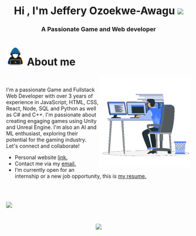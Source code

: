 <h1 align="center"><b>Hi , I'm Jeffery Ozoekwe-Awagu </b><img src="https://media.giphy.com/media/hvRJCLFzcasrR4ia7z/giphy.gif" width="35"></h1>
<h3 align="center">A Passionate Game and Web developer</h3>

# <picture><img src = "https://github.com/0xAbdulKhalid/0xAbdulKhalid/raw/main/assets/mdImages/about_me.gif" width = 50px></picture> **About me**

<picture> <img align="right" src="https://github.com/0xAbdulKhalid/0xAbdulKhalid/raw/main/assets/mdImages/Right_Side.gif" width = 250px></picture>

<br>

I'm a passionate Game and Fullstack Web Developer with over 3 years of experience in JavaScript, HTML, CSS, React, Node, SQL and Python as well as C# and C++. I'm passionate about creating engaging games using Unity and Unreal Engine. I'm also an AI and ML enthusiast, exploring their potential for the gaming industry. Let's connect and collaborate!
- Personal website [link.](https://jeffery-oa.vercel.app)
- Contact me via my [email.](mailto:ozoekweawagu@gmail.com)
- I’m currently open for an internship or a new job opportunity, this is [my resume.](https://docs.google.com/document/d/1T2NTzUUpIvl4uYU_Jm7UwO4CjwtJ33WbbbtslTcT4Rc/edit?usp=sharing)

<br><br>

<img src="https://user-images.githubusercontent.com/73097560/115834477-dbab4500-a447-11eb-908a-139a6edaec5c.gif"><br><br>

<h3 align="center"><a href="https://www.buymeacoffee.com/jeffawagu"><img src="https://cdn.buymeacoffee.com/buttons/v2/default-yellow.png" width="200" /></a></h3>










